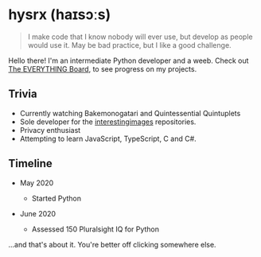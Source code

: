 # hysrx (haɪsɔːs)

> I make code that I know nobody will ever use, but develop as people would use it. May be bad practice, but I like a good challenge.

Hello there! I'm an intermediate Python developer and a weeb.
Check out [The EVERYTHING Board](https://github.com/users/hysrx/projects/1), to see progress on my projects.

## Trivia

- Currently watching Bakemonogatari and Quintessential Quintuplets
- Sole developer for the [interestingimages](https://github.com/interestingimages) repositories.
- Privacy enthusiast
- Attempting to learn JavaScript, TypeScript, C and C#.

## Timeline

- May 2020
  - Started Python

- June 2020
  - Assessed 150 Pluralsight IQ for Python

...and that's about it. You're better off clicking somewhere else.
